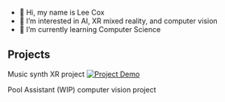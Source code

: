 - 👋 Hi, my name is Lee Cox
- 👀 I’m interested in AI, XR mixed reality, and computer vision
- 🌱 I’m currently learning Computer Science

## Projects
Music synth XR project
 [![Project Demo](http://img.youtube.com/vi/wHFfQDwnbWw/hqdefault.jpg)](https://www.youtube.com/watch?v=wHFfQDwnbWw)

Pool Assistant (WIP) computer vision project

